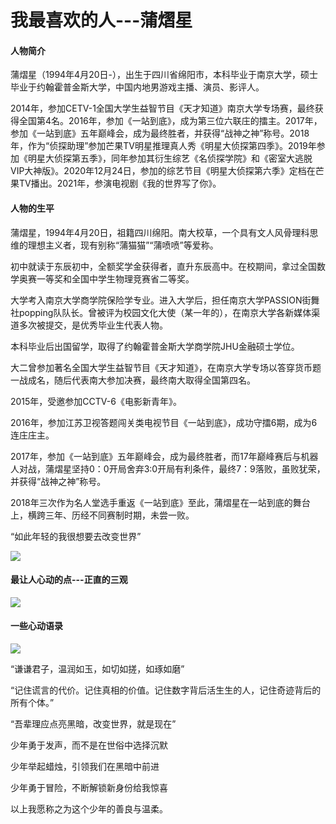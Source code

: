 # 我最喜欢的人---蒲熠星

#### 人物简介

蒲熠星（1994年4月20日-），出生于四川省绵阳市，本科毕业于南京大学，硕士毕业于约翰霍普金斯大学，中国内地男游戏主播、演员、影评人。

2014年，参加CETV-1全国大学生益智节目《天才知道》南京大学专场赛，最终获得全国第4名。2016年，参加《一站到底》，成为第三位六联庄的擂主。2017年，参加《一站到底》五年巅峰会，成为最终胜者，并获得“战神之神”称号。2018年，作为“侦探助理”参加芒果TV明星推理真人秀《明星大侦探第四季》。2019年参加《明星大侦探第五季》，同年参加其衍生综艺《名侦探学院》和《密室大逃脱VIP大神版》。2020年12月24日，参加的综艺节目《明星大侦探第六季》定档在芒果TV播出。2021年，参演电视剧《我的世界写了你》。

#### 人物的生平

蒲熠星，1994年4月20日，祖籍四川绵阳。南大校草，一个具有文人风骨理科思维的理想主义者，现有别称“蒲猫猫”“蒲喷喷”等爱称。

初中就读于东辰初中，全额奖学金获得者，直升东辰高中。在校期间，拿过全国数学奥赛一等奖和全国中学生物理竞赛省二等奖。

大学考入南京大学商学院保险学专业。进入大学后，担任南京大学PASSION街舞社popping队队长。曾被评为校园文化大使（某一年的），在南京大学各新媒体渠道多次被提交，是优秀毕业生代表人物。 

本科毕业后出国留学，取得了约翰霍普金斯大学商学院JHU金融硕士学位。

大二曾参加著名全国大学生益智节目《天才知道》，在南京大学专场以答穿货币题一战成名，随后代表南大参加决赛，最终南大取得全国第四名。

2015年，受邀参加CCTV-6《电影新青年》。

2016年，参加江苏卫视答题闯关类电视节目《一站到底》，成功守擂6期，成为6连庄庄主。

2017年，参加《一站到底》五年巅峰会，成为最终胜者，而17年巅峰赛后与机器人对战，蒲熠星坚持0：0开局舍弃3:0开局有利条件，最终7：9落败，虽败犹荣，并获得“战神之神”称号。

2018年三次作为名人堂选手重返《一站到底》至此，蒲熠星在一站到底的舞台上，横跨三年、历经不同赛制时期，未尝一败。

“如此年轻的我很想要去改变世界”

![](C:\Users\hp\Desktop\Markdown\picture\QQ图片20221220145317.jpg)

#### 最让人心动的点---正直的三观



![](C:\Users\hp\Desktop\Markdown\picture\QQ图片20221220150053.jpg)

#### 一些心动语录

![](C:\Users\hp\Desktop\Markdown\picture\QQ图片20221220150059.jpg)

“谦谦君子，温润如玉，如切如搓，如琢如磨”

“记住谎言的代价。记住真相的价值。记住数字背后活生生的人，记住奇迹背后的所有个体。”

“吾辈理应点亮黑暗，改变世界，就是现在”

少年勇于发声，而不是在世俗中选择沉默

少年举起蜡烛，引领我们在黑暗中前进

少年勇于冒险，不断解锁新身份给我惊喜

以上我愿称之为这个少年的善良与温柔。
